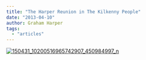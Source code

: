 ```yaml
---
title: "The Harper Reunion in The Kilkenny People"
date: "2013-04-10"
author: Graham Harper
tags:
  - "articles"
---
```


[![150431_10200516965742907_450984997_n](https://f001.backblazeb2.com/file/harperfamily-media/150431_10200516965742907_450984997_n.jpg)](https://f001.backblazeb2.com/file/harperfamily-media/150431_10200516965742907_450984997_n.jpg)
